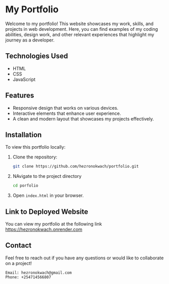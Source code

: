 # My Portfolio

Welcome to my portfolio! This website showcases my work, skills, and projects in web development. Here, you can find examples of my coding abilities, design work, and other relevant experiences that highlight my journey as a developer.

## Technologies Used

- HTML
- CSS
- JavaScript
## Features

- Responsive design that works on various devices.
- Interactive elements that enhance user experience.
- A clean and modern layout that showcases my projects effectively.

## Installation

To view this portfolio locally:

1. Clone the repository:
   ```bash
   git clone https://github.com/hezronokwach/portfolio.git
   ```
2. NAvigate to the project directory
    ```bash
   cd porfolio
    ```
3. Open `index.html` in your browser.

## Link to Deployed Website
You can view my portfolio at the following link https://hezronokwach.onrender.com

## Contact
Feel free to reach out if you have any questions or would like to collaborate on a project!
```
Email: hezronokwach@gmail.com
Phone: +254714566807
```


